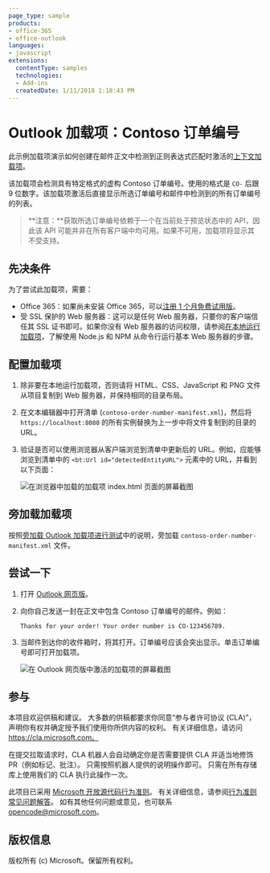 ```yaml
---
page_type: sample
products:
- office-365
- office-outlook
languages:
- javascript
extensions:
  contentType: samples
  technologies:
  - Add-ins
  createdDate: 1/11/2018 1:18:43 PM
---
```

# Outlook 加载项：Contoso 订单编号

此示例加载项演示如何创建在邮件正文中检测到正则表达式匹配时激活的[上下文加载项](https://docs.microsoft.com/en-us/outlook/add-ins/contextual-outlook-add-ins)。

该加载项会检测具有特定格式的虚构 Contoso 订单编号。使用的格式是 `CO-` 后跟 9 位数字。该加载项激活后直接显示所选订单编号和邮件中检测到的所有订单编号的列表。

> **注意：**获取所选订单编号依赖于一个在当前处于预览状态中的 API，因此该 API 可能并非在所有客户端中均可用。如果不可用，加载项将显示其不受支持。

## 先决条件

为了尝试此加载项，需要：

- Office 365：如果尚未安装 Office 365，可以[注册 1 个月免费试用版](http://office.microsoft.com/en-us/try/?WT%2Eintid1=ODC%5FENUS%5FFX101785584%5FXT104056786)。
- 受 SSL 保护的 Web 服务器：这可以是任何 Web 服务器，只要你的客户端信任其 SSL 证书即可。如果你没有 Web 服务器的访问权限，请参阅[在本地运行加载项](running-locally.md)，了解使用 Node.js 和 NPM 从命令行运行基本 Web 服务器的步骤。

## 配置加载项

1. 除非要在本地运行加载项，否则请将 HTML、CSS、JavaScript 和 PNG 文件从项目复制到 Web 服务器，并保持相同的目录布局。
1. 在文本编辑器中打开清单 (`contoso-order-number-manifest.xml`)，然后将 `https://localhost:8080` 的所有实例替换为上一步中将文件复制到的目录的 URL。
1. 验证是否可以使用浏览器从客户端浏览到清单中更新后的 URL。例如，应能够浏览到清单中的 `<bt:Url id="detectedEntityURL">` 元素中的 URL，并看到以下页面：

    ![在浏览器中加载的加载项 index.html 页面的屏幕截图](readme-images/browse-to-add-in.PNG)

## 旁加载加载项

按照[旁加载 Outlook 加载项进行测试](https://docs.microsoft.com/en-us/outlook/add-ins/sideload-outlook-add-ins-for-testing)中的说明，旁加载 `contoso-order-number-manifest.xml` 文件。

## 尝试一下

1. 打开 [Outlook 网页版](https://outlook.office.com)。
1. 向你自己发送一封在正文中包含 Contoso 订单编号的邮件。例如：

    ```
    Thanks for your order! Your order number is CO-123456789.
    ```
1. 当邮件到达你的收件箱时，将其打开。订单编号应该会突出显示。单击订单编号即可打开加载项。

    ![在 Outlook 网页版中激活的加载项的屏幕截图](readme-images/add-in-activated.PNG)

## 参与

本项目欢迎供稿和建议。
大多数的供稿都要求你同意“参与者许可协议 (CLA)”，声明你有权并确定授予我们使用你所供内容的权利。
有关详细信息，请访问 https://cla.microsoft.com。

在提交拉取请求时，CLA 机器人会自动确定你是否需要提供 CLA 并适当地修饰 PR（例如标记、批注）。
只需按照机器人提供的说明操作即可。
只需在所有存储库上使用我们的 CLA 执行此操作一次。

此项目已采用 [Microsoft 开放源代码行为准则](https://opensource.microsoft.com/codeofconduct/)。
有关详细信息，请参阅[行为准则常见问题解答](https://opensource.microsoft.com/codeofconduct/faq/)。
如有其他任何问题或意见，也可联系 [opencode@microsoft.com](mailto:opencode@microsoft.com)。

## 版权信息

版权所有 (c) Microsoft。保留所有权利。